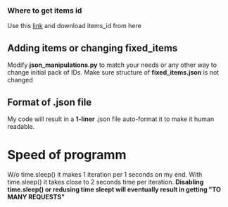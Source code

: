 ### Where to get items id

Use this [link](https://github.com/ModestSerhat/cs2-marketplace-ids/tree/main) and download items_id from here

## Adding items or changing fixed_items

Modify **json_manipulations.py** to match your needs or any other way to change initial pack of IDs. Make sure structure of **fixed_items.json** is not changed

## Format of .json file

My code will result in a **1-liner** .json file auto-format it to make it human readable.

# Speed of programm

W/o time.sleep() it makes 1 iteration per 1 seconds on my end. With time.sleep() it takes close to 2 seconds time per iteration.
**Disabling time.sleep() or redusing time sleept will eventually result in getting "TO MANY REQUESTS"**
